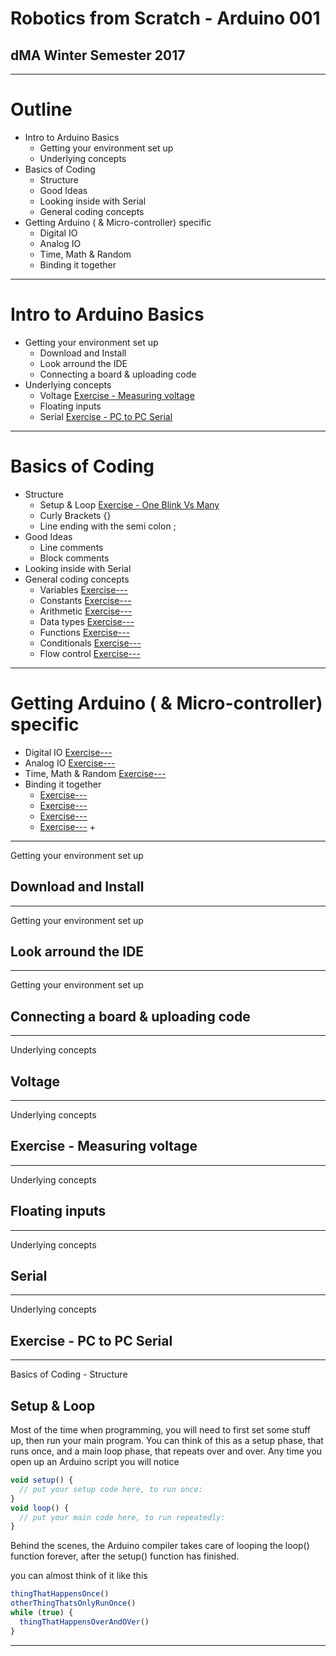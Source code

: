 <!---
class: middle, center
-->

# Robotics from Scratch - Arduino 001
## dMA Winter Semester 2017

---
<!---
class: left
-->

# Outline

+ Intro to Arduino Basics
  + Getting your environment set up
  + Underlying concepts
+ Basics of Coding
  + Structure
  + Good Ideas
  + Looking inside with Serial
  + General coding concepts
+ Getting Arduino ( & Micro-controller) specific
  + Digital IO
  + Analog IO
  + Time, Math & Random
  + Binding it together

---

# Intro to Arduino Basics
+ Getting your environment set up
  + Download and Install
  + Look arround the IDE
  + Connecting a board & uploading code
+ Underlying concepts
  + Voltage [Exercise - Measuring voltage](#exercise---measuring-voltage)
  + Floating inputs
  + Serial [Exercise - PC to PC Serial](#exercise---pc-to-pc-serial)

---

# Basics of Coding
  + Structure
    + Setup & Loop [Exercise - One Blink Vs Many](#exercise---oneblink)
    + Curly Brackets {}
    + Line ending with the semi colon ;
  + Good Ideas
    + Line comments
    + Block comments
  + Looking inside with Serial
  + General coding concepts
    + Variables [Exercise---](#exercise)
    + Constants [Exercise---](#exercise)
    + Arithmetic [Exercise---](#exercise)
    + Data types [Exercise---](#exercise)
    + Functions [Exercise---](#exercise)
    + Conditionals [Exercise---](#exercise)
    + Flow control [Exercise---](#exercise)

---

# Getting Arduino ( & Micro-controller) specific
+ Digital IO [Exercise---](#ex)
+ Analog IO [Exercise---](#ex)
+ Time, Math & Random [Exercise---](#ex)
+ Binding it together
  + [Exercise---](#ex)
  + [Exercise---](#ex)
  + [Exercise---](#ex)
  + [Exercise---](#ex)
    +


---

Getting your environment set up
## Download and Install

---

Getting your environment set up
## Look arround the IDE

---

Getting your environment set up
## Connecting a board & uploading code

---

Underlying concepts
## Voltage

---

Underlying concepts
## [](#exercise-measuring-voltage)Exercise - Measuring voltage


---

Underlying concepts
## Floating inputs

---

Underlying concepts
## Serial

---

Underlying concepts
## [](#exercise---pc-to-pc-serial)Exercise - PC to PC Serial


---

Basics of Coding - Structure
## Setup & Loop

Most of the time when programming, you will need to first set some stuff up, then run your main program.
You can think of this as a setup phase, that runs once, and a main loop phase, that repeats over and over. Any time you open up an Arduino script you will notice

```javascript
void setup() {
  // put your setup code here, to run once:
}
void loop() {
  // put your main code here, to run repeatedly:
}
```

Behind the scenes, the Arduino compiler takes care of looping the loop() function forever, after the setup() function has finished.

you can almost think of it like this
```javascript
thingThatHappensOnce()
otherThingThatsOnlyRunOnce()
while (true) {
  thingThatHappensOverAndOVer()
}
```

---
